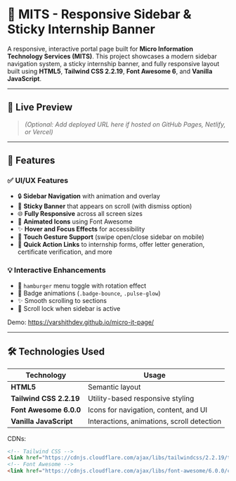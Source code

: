 # 🚀 MITS - Responsive Sidebar & Sticky Internship Banner

A responsive, interactive portal page built for **Micro Information Technology Services (MITS)**. This project showcases a modern sidebar navigation system, a sticky internship banner, and fully responsive layout built using **HTML5**, **Tailwind CSS 2.2.19**, **Font Awesome 6**, and **Vanilla JavaScript**.

---

## 📌 Live Preview

> *(Optional: Add deployed URL here if hosted on GitHub Pages, Netlify, or Vercel)*

---

## 🎯 Features

### ✅ UI/UX Features
- 🔒 **Sidebar Navigation** with animation and overlay
- 📌 **Sticky Banner** that appears on scroll (with dismiss option)
- 🌐 **Fully Responsive** across all screen sizes
- 🎨 **Animated Icons** using Font Awesome
- ✨ **Hover and Focus Effects** for accessibility
- 📱 **Touch Gesture Support** (swipe open/close sidebar on mobile)
- 🎯 **Quick Action Links** to internship forms, offer letter generation, certificate verification, and more

### 💡 Interactive Enhancements
- 🎯 `hamburger` menu toggle with rotation effect
- 🎉 Badge animations (`.badge-bounce`, `.pulse-glow`)
- ✨ Smooth scrolling to sections
- 📵 Scroll lock when sidebar is active

Demo:
https://varshithdev.github.io/micro-it-page/

---

## 🛠 Technologies Used

| Technology        | Usage                                             |
|------------------|---------------------------------------------------|
| **HTML5**         | Semantic layout                                   |
| **Tailwind CSS 2.2.19** | Utility-based responsive styling            |
| **Font Awesome 6.0.0** | Icons for navigation, content, and UI        |
| **Vanilla JavaScript** | Interactions, animations, scroll detection    |

CDNs:
```html
<!-- Tailwind CSS -->
<link href="https://cdnjs.cloudflare.com/ajax/libs/tailwindcss/2.2.19/tailwind.min.css" rel="stylesheet">
<!-- Font Awesome -->
<link href="https://cdnjs.cloudflare.com/ajax/libs/font-awesome/6.0.0/css/all.min.css" rel="stylesheet">
